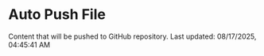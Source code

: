 # Auto Push File

Content that will be pushed to GitHub repository.
Last updated: 08/17/2025, 04:45:41 AM